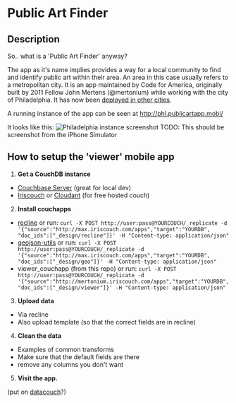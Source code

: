 # Public Art Finder

## Description
So.. what is a 'Public Art Finder' anyway?

The app as it's name implies provides a way for a local community to find and identify public art within their area. An area in this case usually refers to a metropolitan city. It is an app maintained by Code for America, originally built by 2011 Fellow John Mertens (@mertonium) while working with the city of Philadelphia. It has now been [deployed in other cities](http://commons.codeforamerica.org/apps/public-art-finder-mapper-mobile).

A running instance of the app can be seen at http://phl.publicartapp.mobi/

It looks like this:
![Philadelphia instance screenshot](https://img.skitch.com/20120815-ci654xnbdb6bfgbe6pgk7hynpm.jpg "Philadelphia Public Art Finder")
TODO: This should be screenshot from the iPhone Simulator

## How to setup the 'viewer' mobile app

1. **Get  a CouchDB instance**
  - [Couchbase Server](http://www.couchbase.com/products-and-services/couchbase-single-server)  (great for local dev)
  - [Iriscouch](http://www.iriscouch.com) or [Cloudant](https://cloudant.com/#!/solutions/cloud) (for free hosted couch)
2. **Install couchapps**
  - [recline](https://github.com/maxogden/recline) or run:
 `curl -X POST http://user:pass@YOURCOUCH/_replicate
-d '{"source":"http://max.iriscouch.com/apps","target":"YOURDB", "doc_ids":["_design/recline"]}' -H "Content-type: application/json"`
  - [geojson-utils](https://github.com/vmx/geocouch-utils) or run:
`curl -X POST http://user:pass@YOURCOUCH/_replicate -d '{"source":"http://max.iriscouch.com/apps","target":"YOURDB", "doc_ids":["_design/geo"]}' -H "Content-type: application/json"`
  - viewer_couchapp (from this repo) or run:
  `curl -X POST http://user:pass@YOURCOUCH/_replicate -d '{"source":"http://mertonium.iriscouch.com/apps","target":"YOURDB", "doc_ids":["_design/viewer"]}' -H "Content-type: application/json"`
3. **Upload data**
  - Via recline
  - Also upload template (so that the correct fields are in recline)
4. **Clean the data**
  - Examples of common transforms
  - Make sure that the default fields are there
  - remove any columns you don't want
5. **Visit the app.**
  
(put on [datacouch](http://datacouch.com/)?)
